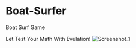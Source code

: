# Boat-Surfer
Boat Surf Game

Let Test Your Math With Evulation!
![Screenshot_1](https://user-images.githubusercontent.com/81421037/159117362-d61825e4-c069-48e5-825d-782df3a18c69.jpg)

